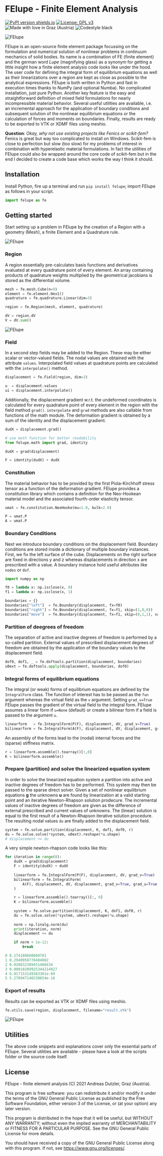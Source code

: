 # FElupe - Finite Element Analysis

[![PyPI version shields.io](https://img.shields.io/pypi/v/felupe.svg)](https://pypi.python.org/pypi/felupe/) [![License: GPL v3](https://img.shields.io/badge/License-GPLv3-blue.svg)](https://www.gnu.org/licenses/gpl-3.0) ![Made with love in Graz (Austria)](https://camo.githubusercontent.com/a544d346292339f9c32365b654a582020955e8b33cb0ed2ac3b7390c49b283f0/68747470733a2f2f6d616465776974686c6f76652e6e6f772e73682f61743f68656172743d7472756526636f6c6f72423d25323331663734346626746578743d4772617a2b25323841757374726961253239) ![Codestyle black](https://img.shields.io/badge/code%20style-black-black)

![FElupe](https://raw.githubusercontent.com/adtzlr/felupe/main/docs/images/felupe_logo.svg)

FElupe is an open-source finite element package focussing on the formulation and numerical solution of nonlinear problems in continuum mechanics of solid bodies. Its name is a combination of FE (finite element) and the german word *Lupe* (magnifying glass) as a synonym for getting a little insight how a finite element analysis code looks like under the hood. The user code for defining the integral form of equilibrium equations as well as their linearizations over a region are kept as close as possible to the analytical expressions. FElupe is both written in Python and fast in execution times thanks to NumPy (and optional Numba). No complicated installation, just pure Python. Another key feature is the easy and straightforward definition of mixed field formulations for nearly incompressible material behavior. Several useful utilities are available, i.e. an incremental approach for the application of boundary conditions and subsequent solution of the nonlinear equilibrium equations or the calculation of forces and moments on boundaries. Finally, results are ready to be exported to VTK or XDMF files using meshio.

**Question**: *Okay, why not use existing projects like Fenics or scikit-fem?*
Fenics is great but way too complicated to install on Windows. Scikit-fem is close to perfection but slow (too slow) for my problems of interest in combination with hyperelastic material formulations. In fact the utilities of FElupe could also be wrapped around the core code of scikit-fem but in the end I decided to create a code base which works the way I think it should.

## Installation
Install Python, fire up a terminal and run `pip install felupe`; import FElupe as follows in your script.

```python
import felupe as fe
```

## Getting started
Start setting up a problem in FElupe by the creation of a Region with a geometry (Mesh), a finite Element and a Quadrature rule. 

![FElupe](https://raw.githubusercontent.com/adtzlr/felupe/main/docs/images/numeric_region.svg)

### Region
A region essentially pre-calculates basis functions and derivatives evaluated at every quadrature point of every element. An array containing products of quadrature weights multiplied by the geometrical jacobians is stored as the differential volume.

```python
mesh = fe.mesh.Cube(n=9)
element = fe.element.Hex1()
quadrature = fe.quadrature.Linear(dim=3)

region = fe.Region(mesh, element, quadrature)

dV = region.dV
V = dV.sum()
```

![FElupe](https://raw.githubusercontent.com/adtzlr/felupe/main/docs/images/undeformed_mesh.png)

### Field
In a second step fields may be added to the Region. These may be either scalar or vector-valued fields. The nodal values are obtained with the attribute `values`. Interpolated field values at quadrature points are calculated with the `interpolate()` method.

```python
displacement = fe.Field(region, dim=3)

u  = displacement.values
ui = displacement.interpolate()
```

Additionally, the displacement gradient w.r.t. the undeformed coordinates is calculated for every quadrature point of every element in the region with the field method `grad()`. `interpolate` and `grad` methods are also callable from functions of the math module. The deformation gradient is obtained by a sum of the identity and the displacement gradient.

```python
dudX = displacement.grad()

# use math function for better readability
from felupe.math import grad, identity

dudX = grad(displacement)

F = identity(dudX) + dudX
```

### Constitution
The material behavior has to be provided by the first Piola-Kirchhoff stress tensor as a function of the deformation gradient. FElupe provides a constitution library which contains a definition for the Neo-Hookean material model and the associated fourth-order elasticity tensor.

```python
umat = fe.constitution.NeoHooke(mu=1.0, bulk=2.0)

P = umat.P
A = umat.P
```

### Boundary Conditions
Next we introduce boundary conditions on the displacement field. Boundary conditions are stored inside a dictionary of multiple boundary instances. First, we fix the left surface of the cube. Displacements on the right surface are fixed in directions y and z whereas displacements in direction x are prescribed with a value. A boundary instance hold useful attributes like `nodes` or `dof`.

```python
import numpy as np

f0 = lambda x: np.isclose(x, 0)
f1 = lambda x: np.isclose(x, 1)

boundaries = {}
boundaries["left"]  = fe.Boundary(displacement, fx=f0)
boundaries["right"] = fe.Boundary(displacement, fx=f1, skip=(1,0,0))
boundaries["move"]  = fe.Boundary(displacement, fx=f1, skip=(0,1,1), value=0.5)
```

### Partition of deegrees of freedom
The separation of active and inactive degrees of freedom is performed by a so-called partition. External values of prescribed displacement degrees of freedom are obtained by the application of the boundary values to the displacement field.

```python
dof0, dof1, _ = fe.doftools.partition(displacement, boundaries)
u0ext = fe.doftools.apply(displacement, boundaries, dof0)
```

### Integral forms of equilibrium equations
The integral (or weak) forms of equilibrium equations are defined by the `IntegralForm` class. The function of interest has to be passed as the `fun` argument whereas the virtual field as the `v` argument. Setting `grad_v=True` FElupe passes the gradient of the virtual field to the integral form. FElupe assumes a linear form if `u=None` (default) or create a bilinear form if a field is passed to the argument `u`.

```python
linearform   = fe.IntegralForm(P(F), displacement, dV, grad_v=True)
bilinearform = fe.IntegralForm(A(F), displacement, dV, displacement, grad_v = True, grad_u=True)
```

An assembly of the forms lead to the (nodal) internal forces and the (sparse) stiffness matrix.

```python
r = linearform.assemble().toarray()[:,0]
K = bilinearform.assemble()
```

### Prepare (partition) and solve the linearized equation system
In order to solve the linearized equation system a partition into active and inactive degrees of freedom has to be performed. This system may then be passed to the sparse direct solver. Given a set of nonlinear equilibrium equations $\boldsymbol{g}$ the unknowns $\boldsymbol{u}$ are found by linearization at a valid starting point and an iterative Newton-Rhapson solution prodecure. The incremental values of inactive degrees of freedom are given as the difference of external prescribed and current values of unknowns. The (linear) solution is equal to the first result of a Newton-Rhapson iterative solution procedure. The resulting nodal values `du` are finally added to the displacement field. 

```python
system = fe.solve.partition(displacement, K, dof1, dof0, r)
du = fe.solve.solve(*system, u0ext).reshape(*u.shape)
# displacement += du
```

A very simple newton-rhapson code looks like this:

```python
for iteration in range(8):
    dudX = grad(displacement)
    F = identity(dudX) + dudX
    
    linearform = fe.IntegralForm(P(F), displacement, dV, grad_v=True)
    bilinearform = fe.IntegralForm(
        A(F), displacement, dV, displacement, grad_v=True, grad_u=True
    )

    r = linearform.assemble().toarray()[:, 0]
    K = bilinearform.assemble()
    
    system = fe.solve.partition(displacement, K, dof1, dof0, r)
    du = fe.solve.solve(*system, u0ext).reshape(*u.shape)
    
    norm = np.linalg.norm(du)
    print(iteration, norm)
    displacement += du

    if norm < 1e-12:
        break
```

```python
0 8.174180680860701
1 0.2940958778404002
2 0.020832309451488434
3 0.00010289925344214927
4 6.017153149383381e-09
5 5.278947140238654e-16
```

### Export of results
Results can be exported as VTK or XDMF files using meshio.

```python
fe.utils.save(region, displacement, filename="result.vtk")
```

![FElupe](https://raw.githubusercontent.com/adtzlr/felupe/main/docs/images/deformed_mesh.png)

## Utilities
The above code snippets and explanations cover only the essential parts of FElupe. Several utilities are available - please have a look at the scripts folder or the source code itself.

## License
FElupe - finite element analysis (C) 2021 Andreas Dutzler, Graz (Austria).

This program is free software: you can redistribute it and/or modify it under the terms of the GNU General Public License as published by the Free Software Foundation, either version 3 of the License, or (at your option) any later version.

This program is distributed in the hope that it will be useful, but WITHOUT ANY WARRANTY; without even the implied warranty of MERCHANTABILITY or FITNESS FOR A PARTICULAR PURPOSE. See the GNU General Public License for more details.

You should have received a copy of the GNU General Public License along with this program. If not, see <https://www.gnu.org/licenses/>.